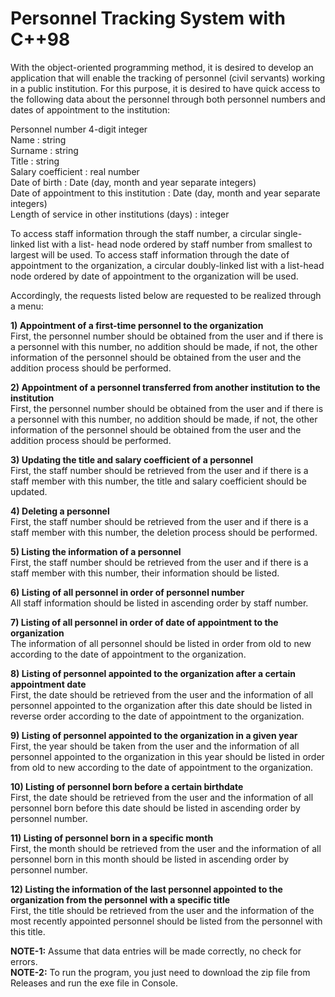 # Personnel Tracking System with C++98

With the object-oriented programming method, it is desired to develop an application that will
enable the tracking of personnel (civil servants) working in a public institution. For this
purpose, it is desired to have quick access to the following data about the personnel through
both personnel numbers and dates of appointment to the institution:

Personnel number 4-digit integer
<br>
Name : string
<br>
Surname : string
<br>
Title : string
<br>
Salary coefficient : real number
<br>
Date of birth : Date (day, month and year separate integers)
<br>
Date of appointment to this institution : Date (day, month and year separate integers) 
<br>
Length of service in other institutions (days) : integer

To access staff information through the staff number, a circular single-linked list with a list-
head node ordered by staff number from smallest to largest will be used. To access staff
information through the date of appointment to the organization, a circular doubly-linked list
with a list-head node ordered by date of appointment to the organization will be used.

Accordingly, the requests listed below are requested to be realized through a menu:

**1) Appointment of a first-time personnel to the organization**
<br>
First, the personnel number should be obtained from the user and if there is a personnel with
this number, no addition should be made, if not, the other information of the personnel should
be obtained from the user and the addition process should be performed.

**2) Appointment of a personnel transferred from another institution to the institution**
<br>
First, the personnel number should be obtained from the user and if there is a personnel with
this number, no addition should be made, if not, the other information of the personnel should
be obtained from the user and the addition process should be performed.

**3) Updating the title and salary coefficient of a personnel**
<br>
First, the staff number should be retrieved from the user and if there is a staff member with
this number, the title and salary coefficient should be updated.

**4) Deleting a personnel**
<br>
First, the staff number should be retrieved from the user and if there is a staff member with
this number, the deletion process should be performed.

**5) Listing the information of a personnel**
<br>
First, the staff number should be retrieved from the user and if there is a staff member with
this number, their information should be listed.

**6) Listing of all personnel in order of personnel number**
<br>
All staff information should be listed in ascending order by staff number.

**7) Listing of all personnel in order of date of appointment to the organization**
<br>
The information of all personnel should be listed in order from old to new according to the date
of appointment to the organization.

**8) Listing of personnel appointed to the organization after a certain appointment date**
<br>
First, the date should be retrieved from the user and the information of all personnel appointed
to the organization after this date should be listed in reverse order according to the date of
appointment to the organization.

**9) Listing of personnel appointed to the organization in a given year**
<br>
First, the year should be taken from the user and the information of all personnel appointed to
the organization in this year should be listed in order from old to new according to the date of
appointment to the organization.

**10) Listing of personnel born before a certain birthdate**
<br>
First, the date should be retrieved from the user and the information of all personnel born
before this date should be listed in ascending order by personnel number.

**11) Listing of personnel born in a specific month**
<br>
First, the month should be retrieved from the user and the information of all personnel born in
this month should be listed in ascending order by personnel number.

**12) Listing the information of the last personnel appointed to the organization from the
personnel with a specific title**
<br>
First, the title should be retrieved from the user and the information of the most recently
appointed personnel should be listed from the personnel with this title.

**NOTE-1:** Assume that data entries will be made correctly, no check for errors.
<br>
**NOTE-2:** To run the program, you just need to download the zip file from Releases and run the exe file in Console.
